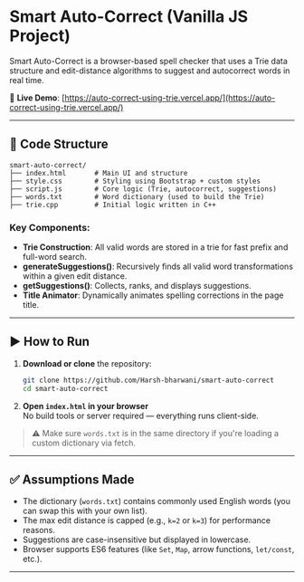 # Smart Auto-Correct (Vanilla JS Project)

Smart Auto-Correct is a browser-based spell checker that uses a Trie data structure and edit-distance algorithms to suggest and autocorrect words in real time.

🔗 **Live Demo**: [https://auto-correct-using-trie.vercel.app/](https://auto-correct-using-trie.vercel.app/)

---

## 📁 Code Structure

```
smart-auto-correct/
├── index.html       # Main UI and structure
├── style.css        # Styling using Bootstrap + custom styles
├── script.js        # Core logic (Trie, autocorrect, suggestions)
├── words.txt        # Word dictionary (used to build the Trie)
├── trie.cpp         # Initial logic written in C++  
```

### Key Components:
- **Trie Construction**: All valid words are stored in a trie for fast prefix and full-word search.
- **generateSuggestions()**: Recursively finds all valid word transformations within a given edit distance.
- **getSuggestions()**: Collects, ranks, and displays suggestions.
- **Title Animator**: Dynamically animates spelling corrections in the page title.

---

## ▶️ How to Run

1. **Download or clone** the repository:
   ```bash
   git clone https://github.com/Harsh-bharwani/smart-auto-correct
   cd smart-auto-correct
   ```

2. **Open `index.html` in your browser**  
   No build tools or server required — everything runs client-side.

> ⚠️ Make sure `words.txt` is in the same directory if you're loading a custom dictionary via fetch.

---

## ✅ Assumptions Made

- The dictionary (`words.txt`) contains commonly used English words (you can swap this with your own list).
- The max edit distance is capped (e.g., `k=2` or `k=3`) for performance reasons.
- Suggestions are case-insensitive but displayed in lowercase.
- Browser supports ES6 features (like `Set`, `Map`, arrow functions, `let/const`, etc.).

---

